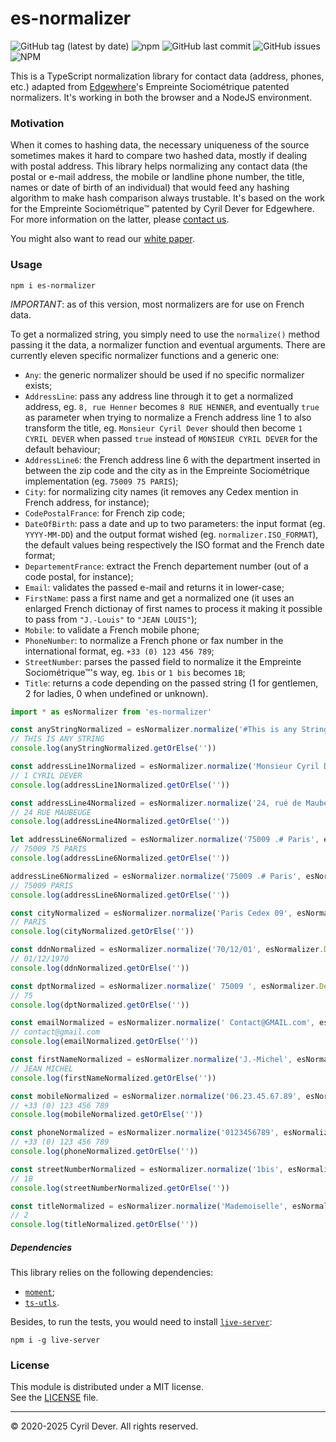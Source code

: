 # es-normalizer

![GitHub tag (latest by date)](https://img.shields.io/github/v/tag/cyrildever/es-normalizer)
![npm](https://img.shields.io/npm/dw/es-normalizer)
![GitHub last commit](https://img.shields.io/github/last-commit/cyrildever/es-normalizer)
![GitHub issues](https://img.shields.io/github/issues/cyrildever/es-normalizer)
![NPM](https://img.shields.io/npm/l/es-normalizer)

This is a TypeScript normalization library for contact data (address, phones, etc.) adapted from [Edgewhere](https://www.edgewhere.fr)'s Empreinte Sociométrique patented normalizers. It's working in both the browser and a NodeJS environment.

### Motivation

When it comes to hashing data, the necessary uniqueness of the source sometimes makes it hard to compare two hashed data, mostly if dealing with postal address. This library helps normalizing any contact data (the postal or e-mail address, the mobile or landline phone number, the title, names or date of birth of an individual) that would feed any hashing algorithm to make hash comparison always trustable.
It's based on the work for the Empreinte Sociométrique&trade; patented by Cyril Dever for Edgewhere. For more information on the latter, please [contact us](mailto:contact@edgewhere.fr).

You might also want to read our [white paper](documentation/src/latex/es_whitepaper.pdf).


### Usage

```
npm i es-normalizer
```

*IMPORTANT*: as of this version, most normalizers are for use on French data.

To get a normalized string, you simply need to use the `normalize()` method passing it the data, a normalizer function and eventual arguments.
There are currently eleven specific normalizer functions and a generic one:
* `Any`: the generic normalizer should be used if no specific normalizer exists;
* `AddressLine`: pass any address line through it to get a normalized address, eg. `8, rue Henner` becomes `8 RUE HENNER`, and eventually `true` as parameter when trying to normalize a French address line 1 to also transform the title, eg. `Monsieur Cyril Dever` should then become `1 CYRIL DEVER` when passed `true` instead of `MONSIEUR CYRIL DEVER` for the default behaviour;
* `AddressLine6`: the French address line 6 with the department inserted in between the zip code and the city as in the Empreinte Sociométrique implementation (eg. `75009 75 PARIS`);
* `City`: for normalizing city names (it removes any Cedex mention in French address, for instance);
* `CodePostalFrance`: for French zip code;
* `DateOfBirth`: pass a date and up to two parameters: the input format (eg. `YYYY-MM-DD`) and the output format wished (eg. `normalizer.ISO_FORMAT`), the default values being respectively the ISO format and the French date format;
* `DepartementFrance`: extract the French departement number (out of a code postal, for instance);
* `Email`: validates the passed e-mail and returns it in lower-case;
* `FirstName`: pass a first name and get a normalized one (it uses an enlarged French dictionay of first names to process it making it possible to pass from `"J.-Louis"` to `"JEAN LOUIS"`);
* `Mobile`: to validate a French mobile phone;
* `PhoneNumber`: to normalize a French phone or fax number in the international format, eg. `+33 (0) 123 456 789`;
* `StreetNumber`: parses the passed field to normalize it the Empreinte Sociométrique&trade;'s way, eg. `1bis` or `1 bis` becomes `1B`;
* `Title`: returns a code depending on the passed string (1 for gentlemen, 2 for ladies, 0 when undefined or unknown).

```typescript
import * as esNormalizer from 'es-normalizer'

const anyStringNormalized = esNormalizer.normalize('#This is any String(). ', esNormalizer.Any)
// THIS IS ANY STRING
console.log(anyStringNormalized.getOrElse(''))

const addressLine1Normalized = esNormalizer.normalize('Monsieur Cyril Dever', esNormalizer.AddressLine(true))
// 1 CYRIL DEVER
console.log(addressLine1Normalized.getOrElse(''))

const addressLine4Normalized = esNormalizer.normalize('24, rué de Maubeuge', esNormalizer.AddressLine())
// 24 RUE MAUBEUGE
console.log(addressLine4Normalized.getOrElse(''))

let addressLine6Normalized = esNormalizer.normalize('75009 .# Paris', esNormalizer.AddressLine6())
// 75009 75 PARIS
console.log(addressLine6Normalized.getOrElse(''))

addressLine6Normalized = esNormalizer.normalize('75009 .# Paris', esNormalizer.AddressLine6(false))
// 75009 PARIS
console.log(addressLine6Normalized.getOrElse(''))

const cityNormalized = esNormalizer.normalize('Paris Cedex 09', esNormalizer.City)
// PARIS
console.log(cityNormalized.getOrElse(''))

const ddnNormalized = esNormalizer.normalize('70/12/01', esNormalizer.DateOfBirth, 'YY/MM/DD', esNormalizer.FRENCH_DATE)
// 01/12/1970
console.log(ddnNormalized.getOrElse(''))

const dptNormalized = esNormalizer.normalize(' 75009 ', esNormalizer.DepartementFrance)
// 75
console.log(dptNormalized.getOrElse(''))

const emailNormalized = esNormalizer.normalize(' Contact@GMAIL.com', esNormalizer.Email)
// contact@gmail.com
console.log(emailNormalized.getOrElse(''))

const firstNameNormalized = esNormalizer.normalize('J.-Michel', esNormalizer.FirstName)
// JEAN MICHEL
console.log(firstNameNormalized.getOrElse(''))

const mobileNormalized = esNormalizer.normalize('06.23.45.67.89', esNormalizer.Mobile)
// +33 (0) 123 456 789
console.log(mobileNormalized.getOrElse(''))

const phoneNormalized = esNormalizer.normalize('0123456789', esNormalizer.PhoneNumber)
// +33 (0) 123 456 789
console.log(phoneNormalized.getOrElse(''))

const streetNumberNormalized = esNormalizer.normalize('1bis', esNormalizer.StreetNumber)
// 1B
console.log(streetNumberNormalized.getOrElse(''))

const titleNormalized = esNormalizer.normalize('Mademoiselle', esNormalizer.Title)
// 2
console.log(titleNormalized.getOrElse(''))
```

##### Dependencies

This library relies on the following dependencies:
* [`moment`](https://www.npmjs.com/package/moment);
* [`ts-utls`](https://www.npmjs.com/package/ts-utls).

Besides, to run the tests, you would need to install [`live-server`](https://www.npmjs.com/package/live-server):
```console
npm i -g live-server
```


### License

This module is distributed under a MIT license. \
See the [LICENSE](LICENSE) file.


<hr />
&copy; 2020-2025 Cyril Dever. All rights reserved.